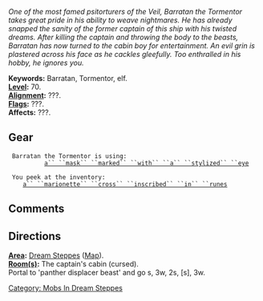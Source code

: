 *One of the most famed psitorturers of the Veil, Barratan the Tormentor
takes great pride in his ability to weave nightmares. He has already
snapped the sanity of the former captain of this ship with his twisted
dreams. After killing the captain and throwing the body to the beasts,
Barratan has now turned to the cabin boy for entertainment. An evil grin
is plastered across his face as he cackles gleefully. Too enthralled in
his hobby, he ignores you.*

**Keywords:** Barratan, Tormentor, elf.  
**[Level](Level "wikilink"):** 70.  
**[Alignment](Alignment "wikilink"):** ???.  
**[Flags](:Category:_Mob_Types "wikilink"):** ???.  
**Affects:** ???.  

## Gear

` Barratan the Tormentor is using:`  
`    `<worn on head>`      `[`a`` ``mask`` ``marked`` ``with`` ``a`` ``stylized`` ``eye`](Mystical_Eye "wikilink")

` You peek at the inventory:`  
`    `[`a`` ``marionette`` ``cross`` ``inscribed`` ``in`` ``runes`](Marionette_Cross_Inscribed_In_Runes "wikilink")

## Comments

## Directions

**[Area](:Category:_Areas "wikilink"):** [Dream
Steppes](:Category:_Dream_Steppes "wikilink")
([Map](Dream_Steppes_Map "wikilink")).  
**[Room(s)](:Category:_Rooms "wikilink"):** The captain's cabin
(cursed).  
Portal to 'panther displacer beast' and go s, 3w, 2s, \[s\], 3w.

[Category: Mobs In Dream
Steppes](Category:_Mobs_In_Dream_Steppes "wikilink")
